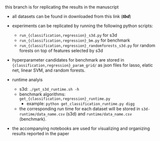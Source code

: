 this branch is for replicating the results in the manuscript

- all datasets can be found in downloaded from this link (___tbd___)

- experiments can be replicated by running the following python scripts:
    - `run_{classification,regression}_s3d.py` for s3d
    - `run_{classification,regression}_bm.py` for benchmark
    - `run_{classification,regression}_randomforests_s3d.py` for random forests on top of features selected by s3d

- hyperparameter candidates for benchmark are stored in `{classification,regression}_param_grid/` as json files for lasso, elatic net, linear SVM, and random forests.

- runtime analyis
    - s3d: `./get_s3d_runtime.sh -h`
    - benchmark algorithms: `get_{classification,regression}_runtime.py`
        - example: `python get_classification_runtime.py digg`
    - the corresponding run time for each dataset will be stored in `s3d-runtime/data_name.csv` (s3d) and `runtime/data_name.csv` (benchmark).

- the accompanying notebooks are used for visualizing and organizing results reported in the paper
